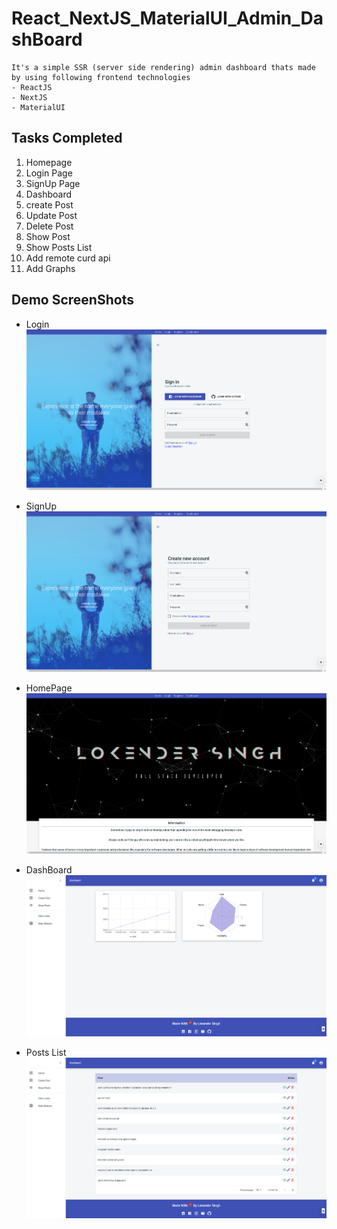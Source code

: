 # React_NextJS_MaterialUI_Admin_DashBoard
```
It's a simple SSR (server side rendering) admin dashboard thats made by using following frontend technologies
- ReactJS
- NextJS
- MaterialUI

```

## Tasks Completed
1. Homepage
2. Login Page
3. SignUp Page
4. Dashboard
5. create Post
6. Update Post
7. Delete Post
8. Show Post
9. Show Posts List
10. Add remote curd api
11. Add Graphs


## Demo ScreenShots
- Login
![LogIn](public/images/demo/login.png)

- SignUp
![SignUp](public/images/demo/register.png)

- HomePage
![HomePage](public/images/demo/homepage.png)

- DashBoard
![DashBoard](public/images/demo/dashboard.png)

- Posts List
![Posts List](public/images/demo/postsList.png)

